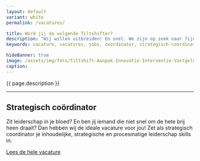 ```yaml
---
layout: default
variant: white
permalink: /vacatures/

title: Word jij de volgende Tiltshifter?
description: "Wij willen uitbreiden! En snel. We zijn op zoek naar fijne Tiltshifters die onderdeel willen worden van onze zakelijke familie en groei willen meemaken. Doe je mee? Solliciteer dan nu."
keywords: vacature, vacatures, jobs, coordinator, strategisch coordinator, leiderschap, service designer

hideBanner: true
image: /assets/img/foto/Tiltshift-Aanpak-Innovatie-Interventie-Vastgelopen-digitaliserings-project.jpg
caption: 
---
```

{{ page.description }}

<p><hr /></p>

## Strategisch coördinator
Zit leiderschap in je bloed? En ben jij iemand die niet snel om de hete brij heen draait? Dan hebben wij de ideale vacature voor jou! Zet als strategisch coordinator je inhoudelijke, strategische en procesmatige leiderschap skills in.

[Lees de hele vacature](/2021/06/30/Vacature-Strategisch-Coordinator.html)

